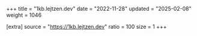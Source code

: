 +++
title = "1kb.lejtzen.dev"
date = "2022-11-28"
updated = "2025-02-08"
weight = 1046

[extra]
source = "https://1kb.lejtzen.dev"
ratio = 100
size = 1
+++

